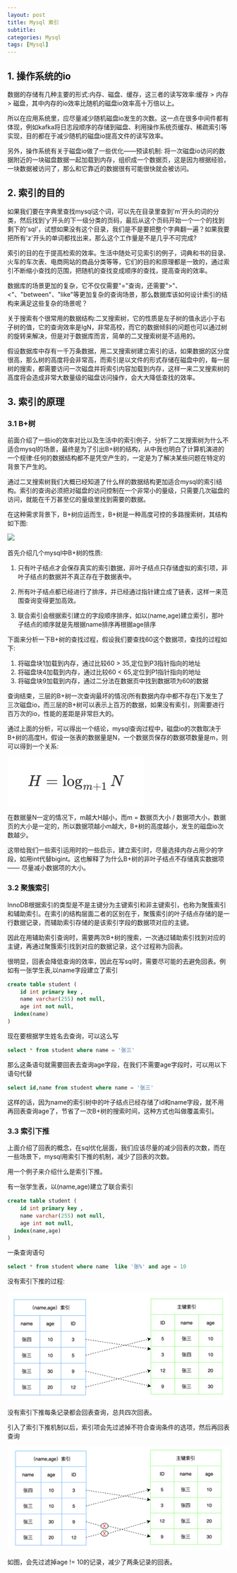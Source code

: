```yaml
---
layout: post
title: Mysql 索引
subtitle: 
categories: Mysql
tags: [Mysql]
---
```




## 1. 操作系统的io

数据的存储有几种主要的形式:内存、磁盘、缓存，这三者的读写效率:缓存  > 内存 > 磁盘，其中内存的io效率比随机的磁盘io效率高十万倍以上。



所以在应用系统里，应尽量减少随机磁盘io发生的次数。这一点在很多中间件都有体现，例如kafka将日志段顺序的存储到磁盘、利用操作系统页缓存、稀疏索引等实现，目的都在于减少随机的磁盘io提高文件的读写效率。



另外，操作系统有关于磁盘io做了一些优化——预读机制: 将一次磁盘io访问的数据附近的一块磁盘数据一起加载到内存，组织成一个数据页，这是因为根据经验，一块数据被访问了，那么和它靠近的数据很有可能很快就会被访问。



## 2. 索引的目的

如果我们要在字典里查找mysql这个词，可以先在目录里查到'm'开头的词的分类，然后找到'y'开头的下一级分类的页码，最后从这个页码开始一个一个的找到剩下的'sql'，试想如果没有这个目录，我们是不是要把整个字典翻一遍？如果我要把所有'z'开头的单词都找出来，那么这个工作量是不是几乎不可完成?



索引的目的在于提高检索的效率。生活中随处可见索引的例子，词典和书的目录、火车的车次表、电商网站的商品分类等等，它们的目的和原理都是一致的，通过索引不断缩小查找的范围，把随机的查找变成顺序的查找，提高查询的效率。



数据库的场景更加的复杂，它不仅仅需要"="查询，还需要">"、<"、"between"、"like"等更加复杂的查询场景，那么数据库该如何设计索引的结构来满足这些复杂的场景呢？



关于搜索有个很常用的数据结构:二叉搜索树，它的性质是左子树的值永远小于右子树的值，它的查询效率是lgN，非常高校，而它的数据倾斜的问题也可以通过树的旋转来解决，但是对于数据库而言，简单的二叉搜索树是不适用的。



假设数据库中存有一千万条数据，用二叉搜索树建立索引的话，如果数据的区分度很高，那么树的高度将会非常高，而索引是以文件的形式存储在磁盘中的，每一层树的搜索，都需要访问一次磁盘并将索引内容加载到内存，这样一来二叉搜索树的高度将会造成非常大数量级的磁盘访问操作，会大大降低查找的效率。



## 3. 索引的原理

### 3.1 B+树

前面介绍了一些io的效率对比以及生活中的索引例子，分析了二叉搜索树为什么不适合mysql的场景，最终是为了引出B+树的结构，从中我也明白了计算机演进的一个规律:任何的数据结构都不是凭空产生的，一定是为了解决某些问题在特定的背景下产生的。



通过二叉搜索树我们大概已经知道了什么样的数据结构更加适合mysql的索引结构。索引的查询必须把对磁盘的访问控制在一个非常小的量级，只需要几次磁盘的访问，就能在千万甚至亿的量级里找到需要的数据。



在这种需求背景下，B+树应运而生，B+树是一种高度可控的多路搜索树，其结构如下图:

![](https://jiang523.github.io//images/2022-08-08-mysql-index/image-20220824114339897.png)



首先介绍几个mysql中B+树的性质:

1. 只有叶子结点才会保存真实的索引数据，非叶子结点只存储虚拟的索引项，非叶子结点的数据并不真正存在于数据表中。

2. 所有叶子结点都已经进行了排序，并已经通过指针建立成了链表，这样一来范围查询变得更加高效。

3. 联合索引会根据索引建立的字段顺序排序，如以(name,age)建立索引，那叶子结点的顺序就是先根据name排序再根据age排序

   

下面来分析一下B+树的查找过程，假设我们要查找60这个数据项，查找的过程如下:

1. 将磁盘块1加载到内存，通过比较60 > 35,定位到P3指针指向的地址
2. 将磁盘块4加载到内存，通过比较60 < 65,定位到P1指针指向的地址
3. 将磁盘块9加载到内存，通过二分法在数据页中找到数据项为60的数据

查询结束，三层的B+树一次查询最坏的情况(所有数据内存中都不存在)下发生了三次磁盘io，而三层的B+树可以表示上百万的数据，如果没有索引，则需要进行百万次的io，性能的差距是非常巨大的。



通过上面的分析，可以得出一个结论，mysql查询过程中，磁盘io的次数取决于B+树的高度H，假设一张表的数据量是N，一个数据页保存的数据项数量是m，则可以得到一个关系:

![image-20220825104657724](../../images/2022-08-08-mysql-index/image-20220825104657724.png)

在数据量N一定的情况下，m越大H越小，而m = 数据页大小 / 数据项大小，数据页的大小是一定的，所以数据项越小m越大，B+树的高度越小，发生的磁盘io次数越少。



这带给我们一些索引运用时的一些启示，建立索引时，尽量选择内存占用少的字段，如用int代替bigint。这也解释了为什么B+树的非叶子结点不存储真实数据项—— 尽量减小数据项的大小。



### 3.2 聚簇索引

InnoDB根据索引的类型是不是主键分为主键索引和非主键索引，也称为聚簇索引和辅助索引。在索引的结构层面二者的区别在于，聚簇索引的叶子结点存储的是一行数据记录，而辅助索引存储的是该索引字段的数据项对应的主键。



因此在用辅助索引查询时，需要两次B+树的搜索，一次通过辅助索引找到对应的主键，再通过聚簇索引找到对应的数据记录，这个过程称为回表。



很明显，回表会降低查询的效率，因此在写sql时，需要尽可能的去避免回表。例如有一张学生表,以name字段建立了索引

```sql
create table student (
	id int primary key ,
	name varchar(255) not null,
	age int not null,
  index(name)
)
```



现在要根据学生姓名去查询，可以这么写

```sql
select * from student where name = '张三'
```

那么这条语句就需要回表去查询age字段，在我们不需要age字段时，可以用以下语句代替

```sql
select id,name from student where name = '张三'
```

这样的话，因为name的索引树中的叶子结点已经存储了id和name字段，就不用再回表查询age了，节省了一次B+树的搜索时间，这种方式也叫做覆盖索引。



### 3.3 索引下推

上面介绍了回表的概念，在sql优化层面，我们应该尽量的减少回表的次数，而在一些场景下，mysql用索引下推的机制，减少了回表的次数。



用一个例子来介绍什么是索引下推。

有一张学生表，以(name,age)建立了联合索引

```sql
create table student (
	id int primary key ,
	name varchar(255) not null,
	age int not null,
  index(name,age)
)
```

一条查询语句

```sql
select * from student where name  like '张%' and age = 10
```

没有索引下推的过程:

![image-20220825112519386](../../images/2022-08-08-mysql-index/image-20220825112519386.png)

没有索引下推每条记录都会回表查询，总共四次回表。



引入了索引下推机制以后，索引项会先过滤掉不符合查询条件的选项，然后再回表查询

![image-20220825114115107](../../images/2022-08-08-mysql-index/image-20220825114115107.png)



如图，会先过滤掉age != 10的记录，减少了两条记录的回表。





